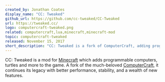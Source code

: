 ```yaml
---
created_by: Jonathan Coates
display_name: "CC: Tweaked"
github_url: https://github.com/cc-tweaked/CC-Tweaked
url: https://tweaked.cc/
logo: computercraft-tweaked.png
related: computercraft,lua,minecraft,minecraft-mod
topic: computercraft-tweaked
released: November 15, 2017
short_description: "CC: Tweaked is a fork of ComputerCraft, adding programmable computers, turtles and more to Minecraft."
---
```

CC: Tweaked is a mod for [Minecraft](https://github.com/topics/minecraft) which adds programmable computers, turtles and more to the game. A fork of the much-beloved [ComputerCraft](https://github.com/topics/computercraft), it continues its legacy with better performance, stability, and a wealth of new features.
